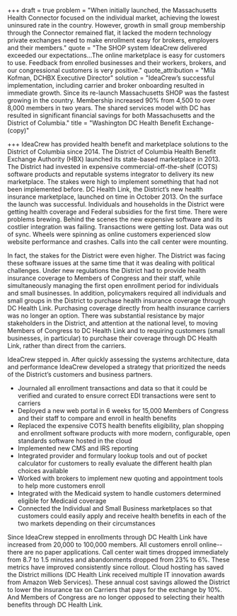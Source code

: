 +++
draft = true
problem = "When initially launched, the Massachusetts Health Connector focused on the individual market, achieving the lowest uninsured rate in the country. However, growth in small group membership through the Connector remained flat, it lacked the modern technology private exchanges need to make enrollment easy for brokers, employers and their members."
quote = "The SHOP system IdeaCrew delivered exceeded our expectations…The online marketplace is easy for customers to use. Feedback from enrolled businesses and their workers, brokers, and our congressional customers is very positive."
quote_attribution = "Mila Kofman, DCHBX Executive Director"
solution = "IdeaCrew’s successful implementation, including carrier and broker onboarding resulted in immediate growth. Since its re-launch Massachusetts SHOP was the fastest growing in the country. Membership increased 90% from 4,500 to over 8,000 members in two years. The shared services model with DC has resulted in significant financial savings for both Massachusetts and the District of Columbia."
title = "Washington DC Health Benefit Exchange-(copy)"

+++
IdeaCrew has provided health benefit and marketplace solutions to the District of Columbia since 2014. The District of Columbia Health Benefit Exchange Authority (HBX) launched its state-based marketplace in 2013. The District had invested in expensive commercial-off-the-shelf (COTS) software products and reputable systems integrator to delivery its new marketplace. The stakes were high to implement something that had not been implemented before. DC Health Link, the District’s new health insurance marketplace, launched on time in October 2013. On the surface the launch was successful. Individuals and households in the District were getting health coverage and Federal subsidies for the first time. There were problems brewing. Behind the scenes the new expensive software and its costlier integration was failing. Transactions were getting lost. Data was out of sync. Wheels were spinning as online customers experienced slow website performance and crashes. Calls into the call center were mounting.  
  
In fact, the stakes for the District were even higher. The District was facing these software issues at the same time that it was dealing with political challenges. Under new regulations the District had to provide health insurance coverage to Members of Congress and their staff, while simultaneously managing the first open enrollment period for individuals and small businesses. In addition, policymakers required all individuals and small groups in the District to purchase health insurance coverage through DC Health Link. Purchasing coverage directly from health insurance carriers was no longer an option. There was substantial resistance by major stakeholders in the District, and attention at the national level, to moving Members of Congress to DC Health Link and to requiring customers (small businesses, in particular) to purchase their coverage through DC Health Link, rather than direct from the carriers.   
  
IdeaCrew stepped in. After quickly assessing the systems architecture, data and performance IdeaCrew developed a strategy that prioritized the needs of the District’s customers and business partners.

* Journaled all enrollment transactions and data so that it could be verified and curated to ensure correct EDI transactions were sent to carriers
* Deployed a new web portal in 6 weeks for 15,000 Members of Congress and their staff to compare and enroll in health benefits
* Replaced the expensive COTS health benefits eligibility, plan shopping and enrollment software products with more modern, configurable, open standards software hosted in the cloud
* Implemented new CMS and IRS reporting
* Integrated provider and formulary lookup tools and out of pocket calculator for customers to really evaluate the different health plan choices available
* Worked with brokers to implement new quoting and appointment tools to help more customers enroll
* Integrated with the Medicaid system to handle customers determined eligible for Medicaid coverage
* Connected the Individual and Small Business marketplaces so that customers could easily apply and receive health benefits in each of the two markets depending on their circumstances

Since IdeaCrew stepped in enrollments through DC Health Link have increased from 20,000 to 100,000 members. All customers enroll online--there are no paper applications. Call center wait times dropped immediately from 8.7 to 1.5 minutes and abandonments dropped from 23% to 6%. These metrics have improved consistently since rollout. Cloud hosting has saved the District millions (DC Health Link received multiple IT innovation awards from Amazon Web Services). These annual cost savings allowed the District to lower the insurance tax on Carriers that pays for the exchange by 10%. And Members of Congress are no longer opposed to selecting their health benefits through DC Health Link.